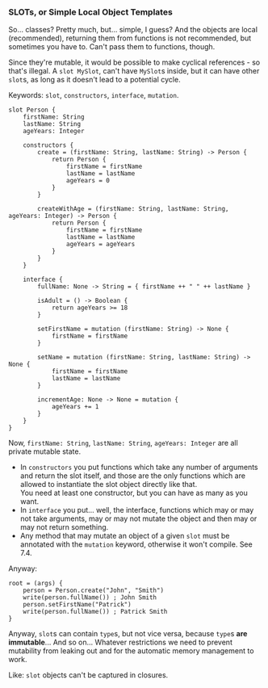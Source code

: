 ### SLOTs, or Simple Local Object Templates

So... classes? Pretty much, but... simple, I guess? And the objects are local (recommended),
returning them from functions is not recommended, but sometimes you have to. Can't pass them to functions, though.

Since they're mutable, it would be possible to make cyclical references - so that's illegal.
A `slot MySlot`, can't have `MySlot`s inside, but it can have other `slot`s, as long as it doesn't lead to a potential cycle.

Keywords: `slot`, `constructors`, `interface`, `mutation`.

```
slot Person {
    firstName: String
    lastName: String
    ageYears: Integer
    
    constructors {
        create = (firstName: String, lastName: String) -> Person {
            return Person {
                firstName = firstName
                lastName = lastName
                ageYears = 0
            }
        }
        
        createWithAge = (firstName: String, lastName: String, ageYears: Integer) -> Person {
            return Person {
                firstName = firstName
                lastName = lastName
                ageYears = ageYears
            }
        }
    }
    
    interface {
        fullName: None -> String = { firstName ++ " " ++ lastName }
        
        isAdult = () -> Boolean {
            return ageYears >= 18
        }
    
        setFirstName = mutation (firstName: String) -> None {
            firstName = firstName
        }
        
        setName = mutation (firstName: String, lastName: String) -> None {
            firstName = firstName
            lastName = lastName
        }
        
        incrementAge: None -> None = mutation {
            ageYears += 1
        }
    }
}
```

Now, `firstName: String`, `lastName: String`, `ageYears: Integer` are all private mutable state.

- In `constructors` you put functions which take any number of arguments and return the slot itself,
  and those are the only functions which are allowed to instantiate the slot object directly like that.\
  You need at least one constructor, but you can have as many as you want.
- In `interface` you put... well, the interface, functions which may or may not take arguments, may or may not mutate the object
  and then may or may not return something.
- Any method that may mutate an object of a given `slot` must be annotated with the `mutation` keyword, otherwise it won't compile.
  See 7.4.

Anyway:

```
root = (args) {
    person = Person.create("John", "Smith")
    write(person.fullName()) ; John Smith
    person.setFirstName("Patrick")
    write(person.fullName()) ; Patrick Smith
}
```

Anyway, `slot`s can contain `type`s, but not vice versa, because `type`s **are immutable**... And so on... Whatever restrictions we need
to prevent mutability from leaking out and for the automatic memory management to work.

Like: `slot` objects can't be captured in closures.